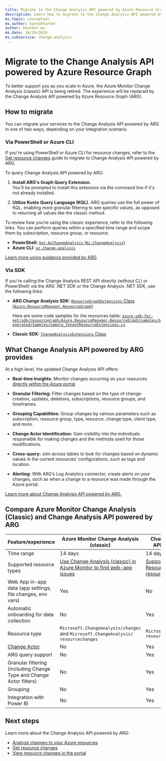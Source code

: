 ```yaml
---
title: Migrate to the Change Analysis API powered by Azure Resource Graph
description: Learn how to migrate to the Change Analysis API powered by Azure Resource Graph and what it has to offer.
ms.topic: conceptual
ms.author: hannahhunter
author: hhunter-ms
ms.date: 10/29/2024
ms.subservice: change-analysis
---
```


# Migrate to the Change Analysis API powered by Azure Resource Graph

To better support you as you scale in Azure, the Azure Monitor Change Analysis (classic) API is being retired. The experience will be replaced by the Change Analysis API powered by Azure Resource Graph (ARG).

## How to migrate

You can migrate your services to the Change Analysis API powered by ARG in one of two ways, depending on your integration scenario.

### Via PowerShell or Azure CLI

If you're using PowerShell or Azure CLI for resource changes, refer to the [Get resource changes](/azure/governance/resource-graph/changes/get-resource-changes) guide to migrate to Change Analysis API powered by ARG. 

To query Change Analysis API powered by ARG:

1.	**Install ARG's Graph Query Extension.**  
    You'll be prompted to install this extension via the command line if it's not already installed.

1.	**Utilize Kusto Query Language (KQL).** 
    ARG queries use the full power of KQL, enabling more granular filtering to see specific values, as opposed to returning all values like the classic method.

To review how you’re using the classic experience, refer to the following links. You can perform queries within a specified time range and scope them by subscription, resource group, or resource.

- **PowerShell:** [`Get-AzChangeAnalysis` (`Az.ChangeAnalysis`)](/powershell/module/az.changeanalysis/get-azchangeanalysis) 
- **Azure CLI:** [`az change-analysis`](/cli/azure/change-analysis)

[Learn more using guidance provided by ARG](/azure/governance/resource-graph/changes/get-resource-changes).

### Via SDK

If you're calling the Change Analysis REST API directly (without CLI or PowerShell) via the ARG .NET SDK or the Change Analysis .NET SDK, use the following links: 

- **ARG Change Analysis SDK:** [`ResourceGraphExtensions` Class (`Azure.ResourceManager.ResourceGraph`)](/dotnet/api/azure.resourcemanager.resourcegraph.resourcegraphextensions)

    Here are some code samples for the resources table: [`azure-sdk-for-net/sdk/resourcegraph/Azure.ResourceManager.ResourceGraph/samples/Generated/Samples/Sample_TenantResourceExtensions.cs`](https://github.com/Azure/azure-sdk-for-net/blob/main/sdk/resourcegraph/Azure.ResourceManager.ResourceGraph/samples/Generated/Samples/Sample_TenantResourceExtensions.cs) 

- **Classic SDK:** [`ChangeAnalysisExtensions` Class](/dotnet/api/azure.resourcemanager.changeanalysis.changeanalysisextensions) 

## What Change Analysis API powered by ARG provides 

At a high level, the updated Change Analysis API offers: 

- **Real-time Insights:** Monitor changes occurring on your resources [directly within the Azure portal](https://portal.azure.com/#view/Microsoft_Azure_OneInventory/ResourceChangesOverview.ReactView). 

- **Granular Filtering:** Filter changes based on the type of change: creation, updates, deletions, subscriptions, resource groups, and timeframes. 

- **Grouping Capabilities:** Group changes by various parameters such as subscription, resource group, type, resource, change type, client type, and more. 

- **Change Actor Identification:** Gain visibility into the individuals responsible for making changes and the methods used for those modifications. 

- **Cross-query:** Join across tables to look for changes based on dynamic values in the current resources’ configurations, such as tags and location.

- **Alerting:** With ARG’s Log Analytics connector, create alerts on your changes, such as when a change to a resource was made through the Azure portal.

[Learn more about Change Analysis API powered by ARG.](/azure/governance/resource-graph/changes/resource-graph-changes)  

## Compare Azure Monitor Change Analysis (Classic) and Change Analysis API powered by ARG

| Feature/experience | Azure Monitor Change Analysis (classic) | Change Analysis APIs from ARG | 
| ------------------ | ----------------------------- | --------------------------------------- |
| Time range | 14 days | 14 days |
| Supported resource types | [Use Change Analysis (classic) in Azure Monitor to find web-app issues](./change-analysis.md) | [Supported Azure Resource Manager resource types](/azure/governance/resource-graph/reference/supported-tables-resources) |
| Web App in-app data (app settings, file changes, env vars) | Yes | No |
| Automatic onboarding for data collection | No | Yes |
| Resource type | `Microsoft.ChangeAnalysis/changes` and `Microsoft.ChangeAnalysis/ resourcechanges` | `Microsoft.Resources/ resources` |
| [Change Actor](/azure/governance/resource-graph/changes/get-resource-changes) | No | Yes |
| ARG query support | No | Yes |
| Granular filtering (including Change Type and Change Actor filters) | No | Yes |
| Grouping | No | Yes |
| Integration with Power BI | No | Yes |

## Next steps

Learn more about the Change Analysis API powered by ARG:
- [Analyze changes to your Azure resources](/azure/governance/resource-graph/changes/resource-graph-changes)
- [Get resource changes](/azure/governance/resource-graph/changes/get-resource-changes)
- [View resource changes in the portal](/azure/governance/resource-graph/changes/view-resource-changes)
